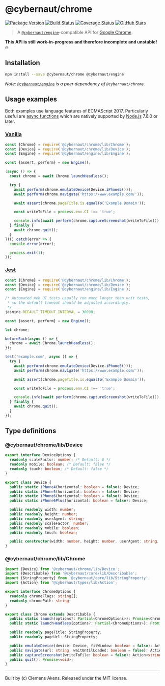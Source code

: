 # @cybernaut/chrome

[![Package Version][badge-npm-image]][badge-npm-link]
[![Build Status][badge-travis-image]][badge-travis-link]
[![Coverage Status][badge-coveralls-image]][badge-coveralls-link]
[![GitHub Stars][badge-github-image]][badge-github-link]

> A [`@cybernaut/engine`][package-engine]-compatible API for [Google Chrome][external-google-chrome].

**This API is still work-in-progress and therefore incomplete and unstable!** 🔥

## Installation

```sh
npm install --save @cybernaut/chrome @cybernaut/engine
```

*Note: [`@cybernaut/engine`][package-engine] is a peer dependency of `@cybernaut/chrome`.*

## Usage examples

Both examples use language features of ECMAScript 2017.
Particularly useful are [async functions][external-async-function] which are natively supported by [Node.js][external-nodejs] 7.6.0 or later.

### [Vanilla][external-vanilla-software]

```js
const {Chrome} = require('@cybernaut/chrome/lib/Chrome');
const {Device} = require('@cybernaut/chrome/lib/Device');
const {Engine} = require('@cybernaut/engine/lib/Engine');

const {assert, perform} = new Engine();

(async () => {
  const chrome = await Chrome.launchHeadless();

  try {
    await perform(chrome.emulateDevice(Device.iPhone5()));
    await perform(chrome.navigate('https://www.example.com/'));

    await assert(chrome.pageTitle.is.equalTo('Example Domain'));

    const writeToFile = process.env.CI !== 'true';

    console.info(await perform(chrome.captureScreenshot(writeToFile)));
  } finally {
    await chrome.quit();
  }
})().catch(error => {
  console.error(error);

  process.exit(1);
});
```

### [Jest][external-jest]

```js
const {Chrome} = require('@cybernaut/chrome/lib/Chrome');
const {Device} = require('@cybernaut/chrome/lib/Device');
const {Engine} = require('@cybernaut/engine/lib/Engine');

/* Automated Web UI tests usually run much longer than unit tests,
 * so the default timeout should be adjusted accordingly.
 */
jasmine.DEFAULT_TIMEOUT_INTERVAL = 30000;

const {assert, perform} = new Engine();

let chrome;

beforeEach(async () => {
  chrome = await Chrome.launchHeadless();
});

test('example.com', async () => {
  try {
    await perform(chrome.emulateDevice(Device.iPhone5()));
    await perform(chrome.navigate('https://www.example.com/'));

    await assert(chrome.pageTitle.is.equalTo('Example Domain'));

    const writeToFile = process.env.CI !== 'true';

    console.info(await perform(chrome.captureScreenshot(writeToFile)));
  } finally {
    await chrome.quit();
  }
});
```

## Type definitions

### @cybernaut/chrome/lib/Device

```ts
export interface DeviceOptions {
  readonly scaleFactor: number; /* Default: 0 */
  readonly mobile: boolean; /* Default: false */
  readonly touch: boolean; /* Default: false */
}

export class Device {
  public static iPhone4(horizontal: boolean = false): Device;
  public static iPhone5(horizontal: boolean = false): Device;
  public static iPhone6(horizontal: boolean = false): Device;
  public static iPhone6Plus(horizontal: boolean = false): Device;

  public readonly width: number;
  public readonly height: number;
  public readonly userAgent: string;
  public readonly scaleFactor: number;
  public readonly mobile: boolean;
  public readonly touch: boolean;

  public constructor(width: number, height: number, userAgent: string, options?: Partial<DeviceOptions>);
}
```

### @cybernaut/chrome/lib/Chrome

```ts
import {Device} from '@cybernaut/chrome/lib/Device';
import {Describable} from '@cybernaut/core/lib/Describable';
import {StringProperty} from '@cybernaut/core/lib/StringProperty';
import {Action} from '@cybernaut/types/lib/Action';

export interface ChromeOptions {
  readonly chromeFlags: string[];
  readonly chromePath: string;
}

export class Chrome extends Describable {
  public static launch(options?: Partial<ChromeOptions>): Promise<Chrome>;
  public static launchHeadless(options?: Partial<ChromeOptions>): Promise<Chrome>;

  public readonly pageTitle: StringProperty;
  public readonly pageUrl: StringProperty;

  public emulateDevice(device: Device, fitWindow: boolean = false): Action<void>;
  public navigate(url: string, waitUntilLoaded: boolean = false): Action<void>;
  public captureScreenshot(writeToFile: boolean = false): Action<string>;
  public quit(): Promise<void>;
}
```

---
Built by (c) Clemens Akens. Released under the MIT license.

[badge-npm-image]: https://img.shields.io/npm/v/@cybernaut/chrome.svg
[badge-npm-link]: https://www.npmjs.com/package/@cybernaut/chrome
[badge-travis-image]: https://travis-ci.org/clebert/cybernaut.svg?branch=master
[badge-travis-link]: https://travis-ci.org/clebert/cybernaut
[badge-coveralls-image]: https://coveralls.io/repos/github/clebert/cybernaut/badge.svg?branch=master
[badge-coveralls-link]: https://coveralls.io/github/clebert/cybernaut?branch=master
[badge-github-image]: https://img.shields.io/github/stars/clebert/cybernaut.svg?style=social&label=GitHub&style=plastic
[badge-github-link]: https://github.com/clebert/cybernaut

[package-engine]: https://github.com/clebert/cybernaut/tree/master/@cybernaut/engine

[external-async-function]: https://developer.mozilla.org/en-US/docs/Web/JavaScript/Reference/Statements/async_function
[external-google-chrome]: https://www.google.com/chrome/
[external-jest]: https://facebook.github.io/jest/
[external-nodejs]: https://nodejs.org/en/
[external-vanilla-software]: https://en.wikipedia.org/wiki/Vanilla_software
